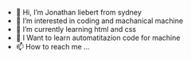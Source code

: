 - 👋 Hi, I’m Jonathan liebert from sydney
- 👀 I’m interested in coding and machanical machine
- 🌱 I’m currently learning html and css
- 💞️ I Want to learn automatitazion code for machine 
- 📫 How to reach me ...

<!---
johanliebert010/johanliebert010 is a ✨ special ✨ repository because its `README.md` (this file) appears on your GitHub profile.
You can click the Preview link to take a look at your changes.
--->
